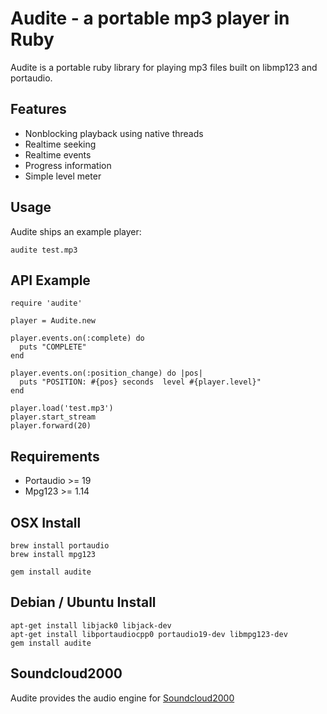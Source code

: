 Audite - a portable mp3 player in Ruby
======================================

Audite is a portable ruby library for playing mp3 files built on
libmp123 and portaudio.

## Features

* Nonblocking playback using native threads
* Realtime seeking
* Realtime events
* Progress information
* Simple level meter

## Usage

Audite ships an example player:

```
audite test.mp3
```

## API Example

```
require 'audite'

player = Audite.new

player.events.on(:complete) do
  puts "COMPLETE"
end

player.events.on(:position_change) do |pos|
  puts "POSITION: #{pos} seconds  level #{player.level}"
end

player.load('test.mp3')
player.start_stream
player.forward(20) 

```

## Requirements

* Portaudio >= 19
* Mpg123 >= 1.14

## OSX Install

```
brew install portaudio
brew install mpg123

gem install audite
```


## Debian / Ubuntu Install
```
apt-get install libjack0 libjack-dev
apt-get install libportaudiocpp0 portaudio19-dev libmpg123-dev
gem install audite
```

## Soundcloud2000

Audite provides the audio engine for [Soundcloud2000][1]

[1]: https://github.com/grobie/soundcloud2000
